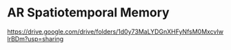 # AR Spatiotemporal Memory

https://drive.google.com/drive/folders/1d0y73MaLYDGnXHFyNfsM0MxcvIwlrBDm?usp=sharing

